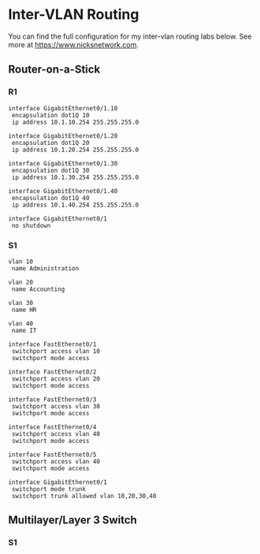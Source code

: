 # Inter-VLAN Routing
You can find the full configuration for my inter-vlan routing labs below. See more at https://www.nicksnetwork.com.

## Router-on-a-Stick

### R1
```
interface GigabitEthernet0/1.10
 encapsulation dot1Q 10
 ip address 10.1.10.254 255.255.255.0

interface GigabitEthernet0/1.20
 encapsulation dot1Q 20
 ip address 10.1.20.254 255.255.255.0

interface GigabitEthernet0/1.30
 encapsulation dot1Q 30
 ip address 10.1.30.254 255.255.255.0

interface GigabitEthernet0/1.40
 encapsulation dot1Q 40
 ip address 10.1.40.254 255.255.255.0

interface GigabitEthernet0/1
 no shutdown

```
### S1
```
vlan 10
 name Administration
 
vlan 20
 name Accounting
 
vlan 30
 name HR
 
vlan 40
 name IT
 
interface FastEthernet0/1
 switchport access vlan 10
 switchport mode access

interface FastEthernet0/2
 switchport access vlan 20
 switchport mode access

interface FastEthernet0/3
 switchport access vlan 30
 switchport mode access

interface FastEthernet0/4
 switchport access vlan 40
 switchport mode access

interface FastEthernet0/5
 switchport access vlan 40
 switchport mode access

interface GigabitEthernet0/1
 switchport mode trunk
 switchport trunk allowed vlan 10,20,30,40
```
## Multilayer/Layer 3 Switch

### S1
```

```
